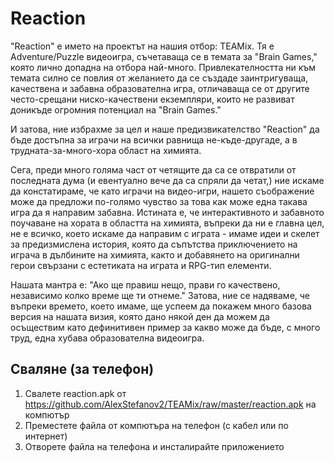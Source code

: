 # Reaction

"Reaction" e името на проектът на нашия отбор: TEAMix. Тя е Adventure/Puzzle видеоигра, съчетаваща се в темата за "Brain Games," която лично допадна на отбора най-много.  Привлекателността ни към темата силно се повлия от желанието да се създаде заинтригуваща, качествена и забавна образователна игра, отличаваща се от другите често-срещани ниско-качествени екземпляри, които не развиват доникъде огромния потенциал на "Brain Games." 

 И затова, ние избрахме за цел и наше предизвикателство "Reaction" да бъде достъпна за играчи на всички равнища не-къде-другаде, а в трудната-за-много-хора област на химията. 

Сега, преди много голяма част от четящите да сa се отвратили от последната дума (и евентуално вече да са спряли да четaт,) ние искаме да констатираме, че като играчи на видео-игри, нашето съображение може да предложи по-голямо чувство за това как може една такава игра да я направим забавна. Истината е, че интерактивното и забавното поучаване на хората в областта на химията, въпреки да ни е главна цел, не е всичко, което искаме да направим с играта - имаме идеи и скелет за предизмислена история, която да съпътства приключението на играча в дълбините на химията, както и добавянето на оригинални герои свързани с естетиката на играта и RPG-тип елементи.

Нашата мантра е: "Ако ще правиш нещо, прави го качествено, независимо колко време ще ти отнеме." Затова, ние се надяваме, че въпреки времето, което имаме, ще успеем да покажем много базова версия на нашата визия, която дано някой ден да можем да осъществим като дефинитивен пример за какво може да бъде, с много труд, една хубава образователна видеоигра.

## Сваляне (за телефон)

1. Свалете reaction.apk от https://github.com/AlexStefanov2/TEAMix/raw/master/reaction.apk на компютър
2. Преместете файла от компютъра на телефон (с кабел или по интернет)
3. Отворете файла на телефона и инсталирайте приложението
